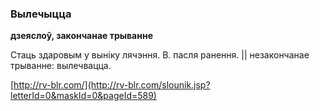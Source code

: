 ### Вылечыцца
**дзеяслоў, закончанае трыванне**

Стаць здаровым у выніку лячэння. В. пасля ранення. || незакончанае трыванне: вылечвацца.

<a rel="author">[http://rv-blr.com/](http://rv-blr.com/slounik.jsp?letterId=0&maskId=0&pageId=589)</a>
